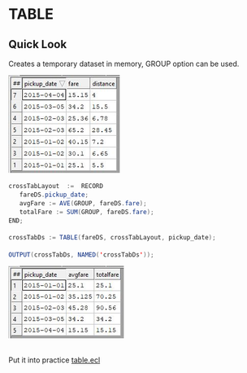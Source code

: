 # TABLE

## Quick Look

Creates a temporary dataset in memory, GROUP option can be used.

![fare dataset](./Images/fare_ds.JPG)

```java
crossTabLayout  :=  RECORD
   fareDS.pickup_date;
   avgFare := AVE(GROUP, fareDS.fare);
   totalFare := SUM(GROUP, fareDS.fare);
END;

crossTabDs := TABLE(fareDS, crossTabLayout, pickup_date);

OUTPUT(crossTabDs, NAMED('crossTabDs'));

```

![fare table result](./Images/fare_table.JPG)

\
Put it into practice [table.ecl](https://ide.hpccsystems.com/#)
